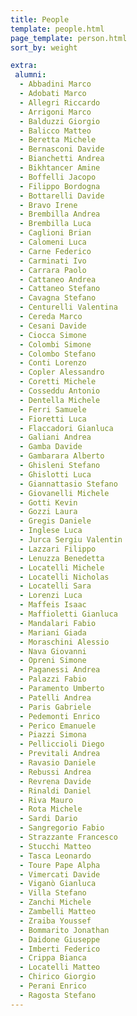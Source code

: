 ```yaml
---
title: People
template: people.html
page_template: person.html
sort_by: weight

extra:
 alumni:
  - Abbadini Marco
  - Adobati Marco
  - Allegri Riccardo
  - Arrigoni Marco
  - Balduzzi Giorgio
  - Balicco Matteo
  - Beretta Michele
  - Bernasconi Davide
  - Bianchetti Andrea
  - Bikhtancer Amine
  - Boffelli Jacopo
  - Filippo Bordogna
  - Bottarelli Davide
  - Bravo Irene
  - Brembilla Andrea
  - Brembilla Luca
  - Caglioni Brian
  - Calomeni Luca
  - Carne Federico
  - Carminati Ivo
  - Carrara Paolo
  - Cattaneo Andrea
  - Cattaneo Stefano
  - Cavagna Stefano
  - Centurelli Valentina
  - Cereda Marco
  - Cesani Davide
  - Ciocca Simone
  - Colombi Simone
  - Colombo Stefano
  - Conti Lorenzo
  - Copler Alessandro
  - Coretti Michele
  - Cosseddu Antonio
  - Dentella Michele
  - Ferri Samuele
  - Fioretti Luca
  - Flaccadori Gianluca
  - Galiani Andrea
  - Gamba Davide
  - Gambarara Alberto
  - Ghisleni Stefano
  - Ghislotti Luca
  - Giannattasio Stefano
  - Giovanelli Michele
  - Gotti Kevin
  - Gozzi Laura
  - Gregis Daniele
  - Inglese Luca
  - Jurca Sergiu Valentin
  - Lazzari Filippo
  - Lenuzza Benedetta
  - Locatelli Michele
  - Locatelli Nicholas
  - Locatelli Sara
  - Lorenzi Luca
  - Maffeis Isaac
  - Maffioletti Gianluca
  - Mandalari Fabio
  - Mariani Giada
  - Moraschini Alessio
  - Nava Giovanni
  - Opreni Simone
  - Paganessi Andrea
  - Palazzi Fabio
  - Paramento Umberto
  - Patelli Andrea
  - Paris Gabriele
  - Pedemonti Enrico
  - Perico Emanuele
  - Piazzi Simona
  - Pelliccioli Diego
  - Previtali Andrea
  - Ravasio Daniele
  - Rebussi Andrea
  - Revrena Davide
  - Rinaldi Daniel
  - Riva Mauro
  - Rota Michele
  - Sardi Dario
  - Sangregorio Fabio
  - Strazzante Francesco
  - Stucchi Matteo
  - Tasca Leonardo
  - Toure Pape Alpha
  - Vimercati Davide
  - Viganò Gianluca
  - Villa Stefano
  - Zanchi Michele
  - Zambelli Matteo
  - Zraiba Youssef
  - Bommarito Jonathan
  - Daidone Giuseppe
  - Imberti Federico
  - Crippa Bianca
  - Locatelli Matteo
  - Chirico Giorgio
  - Perani Enrico
  - Ragosta Stefano
---
```

